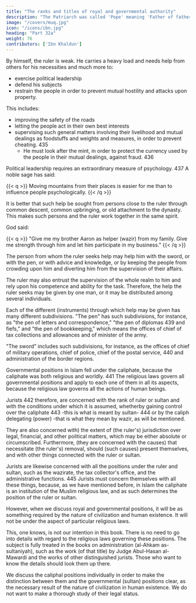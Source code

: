 ```yaml
---
title: "The ranks and titles of royal and governmental authority"
description: "The Patriarch was called 'Pope' meaning 'Father of fathers'. It first appeared in Egypt, according to the theory of Jirjis b. al-'Amid in his History"
image: "/covers/muq.jpg"
icon: "/icons/ibn.jpg"
heading: "Part 32a"
weight: 76
contributors: ['Ibn Khaldun']
---
```





<!-- ## 32. The ranks of royal and governmental authority and the titles that go with those ranks. -->

By himself, the ruler is weak. He carries a heavy load and needs help from others for his necessities and much more to:
- exercise political leadership
- defend his subjects
- restrain the people in order to prevent mutual hostility and attacks upon property.

<!--  over his own species, over the creatures and servants of God whom God entrusted to him as subjects. He must defend and protect the community from its enemies.  -->

This includes:
- improving the safety of the roads 
- letting the people act in their own best interests
- supervising such general matters involving their livelihood and mutual dealings as foodstuffs and weights and measures, in order to prevent cheating. 435 
  - He must look after the mint, in order to protect the currency used by the people in their mutual dealings, against fraud. 436 

<!-- He must exercise political leadership and get people to submit to him to the degree he desires and be satisfied, both with his intentions regarding them and with the fact that he alone has all the
glory and they have none. --> 

Political leadership requires an extraordinary measure of psychology. 437 A noble sage has said:

{{< q >}}
Moving mountains from their places is easier for me than to influence people psychologically. <!-- 437a -->
{{< /q >}}

It is better that such help be sought from persons close to the ruler through common descent, common upbringing, or old attachment to the dynasty. This makes such persons and the ruler work together in the same spirit. 

God said:

{{< q >}}
"Give me my brother Aaron as helper (wazir) from my family. Give me strength through him and let him participate in my business." <!-- 438 -->
{{< /q >}}


The person from whom the ruler seeks help may help him with the sword, or with the pen, or with advice and knowledge, or by keeping the people from crowding upon him and diverting him from the supervision of their affairs. 

The ruler may also entrust the supervision of the whole realm to him and rely upon his competence and ability for the task. Therefore, the help the ruler seeks may be given by one man, or it may be distributed among several individuals.

Each of the different (instruments) through which help may be given has many different subdivisions. "The pen" has such subdivisions, for instance, as "the pen of letters and correspondence," "the pen of diplomas 439 and fiefs," and "the pen of bookkeeping," which means the offices of chief of tax collections and allowances and of minister of the army. 

"The sword" includes such subdivisions, for instance, as the offices of chief of military operations, chief of police, chief of the postal service, 440 and administration of the border regions. 

Governmental positions in Islam fell under the caliphate, because the caliphate was both religious and worldly. 441 The religious laws govern all governmental positions and apply to each one of them in all its aspects, because the religious law governs all the actions of human beings. 

Jurists 442 therefore, are concerned with the rank of ruler or sultan and with the conditions under which it is assumed, whetherby gaining control over the caliphate 443 -this is what is meant by sultan- 444 or by the caliph delegating (power) -that is what they mean by wazir, as will be
mentioned. 

They are also concerned with) the extent of (the ruler's) jurisdiction over legal, financial, and other political matters, which may be either absolute or circumscribed. Furthermore, (they are concerned with the causes) that necessitate (the ruler's) removal, should (such causes) present themselves, and with other things connected with the ruler or sultan. 

Jurists are likewise concerned with all the positions under the ruler and sultan, such as the wazirate, the tax collector's office, and the administrative functions. 445 Jurists must concern themselves with all these things, because, as we have mentioned before, in Islam the caliphate is an institution of the Muslim religious law, and as such determines the position of the ruler or sultan.

However, when we discuss royal and governmental positions, it will be as something required by the nature of civilization and human existence. It will not be under the aspect of particular religious laws. 

This, one knows, is not our intention in this book. There is no need to go into details with regard to the religious laws governing these positions. The subject is fully treated in the books on administration (al-Ahkam as-sultaniyah), such as the work (of that title) by Judge Abul-Hasan al-Mawardi and the works of other distinguished jurists. Those who want to know the details should look them up there. 

We discuss the caliphal positions individually in order to make the distinction between them and the governmental (sultan) positions clear, as the necessary result of the nature of civilization in human existence. We do not want to make a thorough study of their legal status. 

<!-- This is not the purpose of our book. Thus, we shall discuss those matters only  -->

<!-- God gives success. -->

